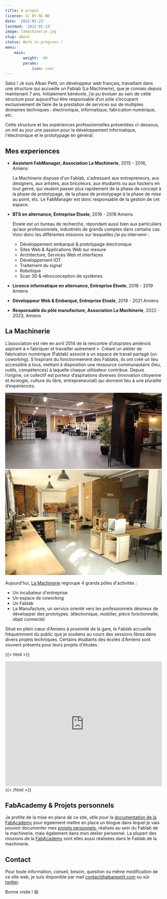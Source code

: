 ```yaml
---
title: A propos
license: CC BY-NC-ND
date: '2022-01-23'
lastmod: '2022-01-23'
image: lamachinerie.jpg
slug: about
status: Work in progress !
menu:
    main: 
        weight: -90
        params:
            icon: user
---
```


<!-- TODO: Modifier le texte loin d'être parfait -->

Salut ! Je suis Alban Petit, un développeur web français, travaillant dans une structure qui accueille un Fablab (La Machinerie), que je connais depuis maintenant 7 ans. Initialement bénévole, j’ai pu évoluer au sein de cette structure pour aujourd’hui être responsable d’un pôle s’occupant exclusivement de faire de la prestation de services sur de multiples domaines techniques : électronique, informatique, fabrication numérique, etc.

Cette structure et les expériences professionnelles présentées ci-dessous, on mit au jour une passion pour le développement informatique, l'électronique et le prototypage en général.

## Mes experiences
- **Assistant FabManager, Association La Machinerie**, 2015 - 2016, Amiens

    La Machinerie dispose d'un Fablab, s'adressant aux entrepreneurs, aux designers, aux artistes, aux bricoleurs, aux étudiants ou aux hackers en tout genre, qui veulent passer plus rapidement de la phase de concept à la phase de prototypage, de la phase de prototypage à la phase de mise au point, etc. Le FabManager est donc responsable de la gestion de cet espace.
- **BTS en alternance, Entreprise Etoele**, 2016 - 2018 Amiens

    Etoele est un bureau de recherche, répondant aussi bien aux particuliers qu’aux professionnels, industriels de grands comptes dans certains cas. Voici donc les différentes missions sur lesquelles j’ai pu intervenir :
    - Développement embarqué & prototypage électronique
    - Sites Web & Applications Web sur mesure
    - Architecture, Services Web et interfaces
    - Développement IOT
    - Traitement du signal
    - Robotique
    - Scan 3D & rétroconception de systèmes
- **Licence informatique en alternance, Entreprise Etoele**, 2018 - 2019 Amiens
- **Développeur Web & Embarqué, Entreprise Etoele**, 2019 - 2021 Amiens
- **Responsable du pôle manufacture, Association La Machinerie**, 2022 - 2023, Amiens

## La Machinerie
L’association est née en avril 2014 de la rencontre d’utopistes amiénois aspirant à « fabriquer et travailler autrement ». Créant un atelier de fabrication numérique (Fablab) associé à un espace de travail partagé (un coworking). S’inspirant du fonctionnement des Fablabs, ils ont créé un lieu accessible à tous, mettant à disposition une ressource communautaire (lieu, outils, compétences) à laquelle chaque utilisateur contribue. Depuis l’origine, ce collectif est porteur d’aspirations diverses (innovation citoyenne et écologie, culture du libre, entrepreneuriat) qui donnent lieu à une pluralité d’expériences. 

![Coworking](coworking.jpeg) ![Fablab](fablab.jpeg)

Aujourd'hui, [La Machinerie](https://lamachinerie.org) regroupe 4 grands pôles d'activités :
- Un incubateur d'entreprise 
- Un espace de coworking
- Un Fablab
- La Manufacture, un service orienté vers les professionnels désireux de développer des prototypes. (électronique, mobilier, pièce fonctionnelle, objet connecté)

Situé en plein cœur d'Amiens à proximité de la gare, le Fablab accueille fréquemment du public que je soutiens au cours des sessions libres dans divers projets techniques. Certains étudiants des écoles d'Amiens sont souvent présents pour leurs projets d'études.

{{< html >}}
<div class="mapouter">
    <div class="gallery gmap_canvas">
        <iframe style="width: 100%;" height="400" id="gmap_canvas" src="https://maps.google.com/maps?q=1B%20rue%20de%20la%20vall%C3%A9e,%2080000&t=k&z=17&ie=UTF8&iwloc=&output=embed" frameborder="0" scrolling="no" marginheight="0" marginwidth="0"></iframe>
    </div>
</div>
{{< /html >}}

## FabAcademy & Projets personnels
Je profite de la mise en place de ce site, utile pour la [documentation de la FabAcademy](/assignments/) pour également mettre en place un blogue dans lequel je vais pouvoir documenter mes [projets personnels](/), réalisés au sein du Fablab de la machinerie, mais également dans mon atelier personnel.
La plupart des missions de la [FabAcademy](https://fabacademy.org) sont elles aussi réalisées dans le Fablab de la machinerie.

## Contact
Pour toute information, conseil, besoin, question ou même modification de ce site web, je suis disponible par mail contact@albanpetit.com ou sûr [twitter](https://twitter.com/Padh_).

Bonne visite ! :smile: